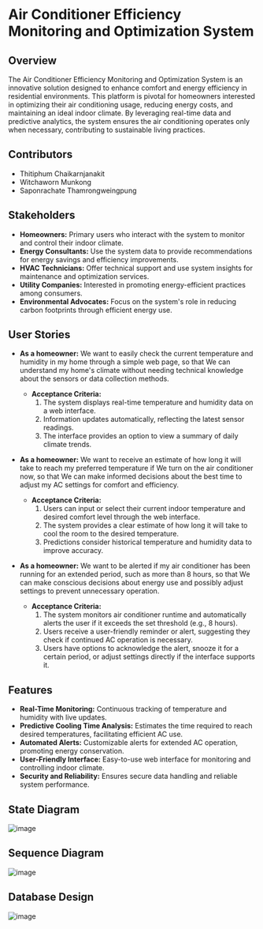 # Air Conditioner Efficiency Monitoring and Optimization System

## Overview
The Air Conditioner Efficiency Monitoring and Optimization System is an innovative solution designed to enhance comfort and energy efficiency in residential environments. This platform is pivotal for homeowners interested in optimizing their air conditioning usage, reducing energy costs, and maintaining an ideal indoor climate. By leveraging real-time data and predictive analytics, the system ensures the air conditioning operates only when necessary, contributing to sustainable living practices.

## Contributors
- Thitiphum Chaikarnjanakit
- Witchaworn Munkong
- Saponrachate​ Thamrongweingpung​

## Stakeholders
- **Homeowners:** Primary users who interact with the system to monitor and control their indoor climate.
- **Energy Consultants:** Use the system data to provide recommendations for energy savings and efficiency improvements.
- **HVAC Technicians:** Offer technical support and use system insights for maintenance and optimization services.
- **Utility Companies:** Interested in promoting energy-efficient practices among consumers.
- **Environmental Advocates:** Focus on the system's role in reducing carbon footprints through efficient energy use.

## User Stories
- **As a homeowner:** We want to easily check the current temperature and humidity in my home through a simple web page, so that We can understand my home's climate without needing technical knowledge about the sensors or data collection methods.
   - **Acceptance Criteria:**
     1. The system displays real-time temperature and humidity data on a web interface.
     2. Information updates automatically, reflecting the latest sensor readings.
     3. The interface provides an option to view a summary of daily climate trends.

- **As a homeowner:** We want to receive an estimate of how long it will take to reach my preferred temperature if We turn on the air conditioner now, so that We can make informed decisions about the best time to adjust my AC settings for comfort and efficiency.
   - **Acceptance Criteria:**
     1. Users can input or select their current indoor temperature and desired comfort level through the web interface.
     2. The system provides a clear estimate of how long it will take to cool the room to the desired temperature.
     3. Predictions consider historical temperature and humidity data to improve accuracy.

- **As a homeowner:** We want to be alerted if my air conditioner has been running for an extended period, such as more than 8 hours, so that We can make conscious decisions about energy use and possibly adjust settings to prevent unnecessary operation.
   - **Acceptance Criteria:**
     1. The system monitors air conditioner runtime and automatically alerts the user if it exceeds the set threshold (e.g., 8 hours).
     2. Users receive a user-friendly reminder or alert, suggesting they check if continued AC operation is necessary.
     3. Users have options to acknowledge the alert, snooze it for a certain period, or adjust settings directly if the interface supports it.

## Features
- **Real-Time Monitoring:** Continuous tracking of temperature and humidity with live updates.
- **Predictive Cooling Time Analysis:** Estimates the time required to reach desired temperatures, facilitating efficient AC use.
- **Automated Alerts:** Customizable alerts for extended AC operation, promoting energy conservation.
- **User-Friendly Interface:** Easy-to-use web interface for monitoring and controlling indoor climate.
- **Security and Reliability:** Ensures secure data handling and reliable system performance.

## State Diagram
   ![image](https://github.com/thitiphum-bluesage/ICT720work/assets/123978441/b220625c-9084-4edd-8204-203d40d110ff)


## Sequence Diagram
   ![image](https://github.com/thitiphum-bluesage/ICT720work/assets/123978441/cfb3a324-acb0-4785-9ba4-a7ee0b80b30a)


## Database Design
   ![image](https://github.com/thitiphum-bluesage/ICT720work/assets/123978441/96941079-b802-4bb5-96c3-02fe092be475)
